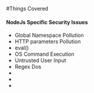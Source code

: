 #Things Covered

<h4>NodeJs Specific Security Issues</h4>
<ul>
    <li>Global Namespace Pollution</li>
    <li>HTTP parameters Pollution</li>
    <li>eval()  </li>
    <li> OS Command Execution </li>
    <li> Untrusted User Input </li>
    <li> Regex Dos </li>
    <li> </li>
    <li> </li>
    <li> </li>
</ul>
